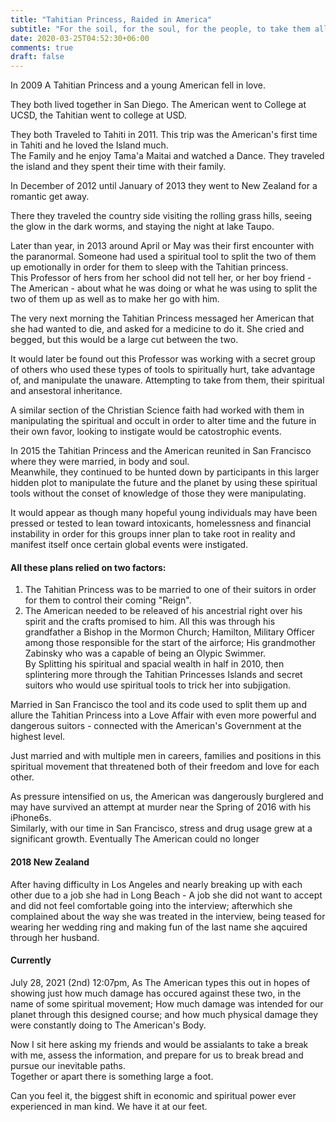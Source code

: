 ```yaml
---
title: "Tahitian Princess, Raided in America"
subtitle: "For the soil, for the soul, for the people, to take them all"
date: 2020-03-25T04:52:30+06:00
comments: true
draft: false
---
```


In 2009 A Tahitian Princess and a young American fell in love.  

They both lived together in San Diego. The American went to College at UCSD, the Tahitian went to college at USD.  

They both Traveled to Tahiti in 2011. This trip was the American's first time in Tahiti and he loved the Island much.  
The Family and he enjoy Tama'a Maitai and watched a Dance.  They traveled the island and they spent their time with their family.  

In December of 2012 until January of 2013 they went to New Zealand for a romantic get away.  

There they traveled the country side visiting the rolling grass hills, seeing the glow in the dark worms, and staying the night at lake Taupo.  

Later than year, in 2013 around April or May was their first encounter with the paranormal. 
Someone had used a spiritual tool to split the two of them up emotionally in order for them to sleep with the Tahitian princess.  
This Professor of hers from her school did not tell her, or her boy friend - The American - about what he was doing or what he was using to split the two of them up as well as to make her go with him.  

The very next morning the Tahitian Princess messaged her American that she had wanted to die, and asked for a medicine to do it. She cried and begged, but this would be a large cut between the two.  

It would later be found out this Professor was working with a secret group of others who used these types of tools to spiritually hurt, take advantage of, and manipulate the unaware. Attempting to take from them, their spiritual and ansestoral inheritance.  

A similar section of the Christian Science faith had worked with them in manipulating the spiritual and occult in order to alter time and the future in their own favor, looking to instigate would be catostrophic events.  

In 2015 the Tahitian Princess and the American reunited in San Francisco where they were married, in body and soul.  
Meanwhile, they continued to be hunted down by participants in this larger hidden plot to manipulate the future and the planet by using these spiritual tools without the conset of knowledge of those they were manipulating.  

It would appear as though many hopeful young individuals may have been pressed or tested to lean toward intoxicants, homelessness and financial instability in order for this groups inner plan to take root in reality and manifest itself once certain global events were instigated.  

#### All these plans relied on two factors:  

1. The Tahitian Princess was to be married to one of their suitors in order for them to control their coming "Reign".  
2. The American needed to be releaved of his ancestrial right over his spirit and the crafts promised to him. All this was through his grandfather a Bishop in the Mormon Church; Hamilton, Military Officer among those responsible for the start of the airforce; His grandmother Zabinsky who was a capable of being an Olypic Swimmer.  
By Splitting his spiritual and spacial wealth in half in 2010, then splintering more through the Tahitian Princesses Islands and secret suitors who would use spiritual tools to trick her into subjigation.  

Married in San Francisco the tool and its code used to split them up and allure the Tahitian Princess into a Love Affair with even more powerful and dangerous suitors - connected with the American's Government at the highest level.  

Just married and with multiple men in careers, families and positions in this spiritual movement that threatened both of their freedom and love for each other.  

As pressure intensified on us, the American was dangerously burglered and may have survived an attempt at murder near the Spring of 2016 with his iPhone6s.  
Similarly, with our time in San Francisco, stress and drug usage grew at a significant growth. Eventually The American could no longer  



#### 2018 New Zealand  

After having difficulty in Los Angeles and nearly breaking up with each other due to a job she had in Long Beach - A job she did not want to accept and did not feel comfortable going into the interview; afterwhich she complained about the way she was treated in the interview, being teased for wearing her wedding ring and making fun of the last name she aqcuired through her husband.  

#### Currently  

July 28, 2021 (2nd) 12:07pm, As The American types this out in hopes of showing just how much damage has occured against these two, in the name of some spiritual movement; How much damage was intended for our planet through this designed course; and how much physical damage they were constantly doing to The American's Body.  

Now I sit here asking my friends and would be assialants to take a break with me, assess the information, and prepare for us to break bread and pursue our inevitable paths.  
Together or apart there is something large a foot.

Can you feel it, the biggest shift in economic and spiritual power ever experienced in man kind. We have it at our feet.